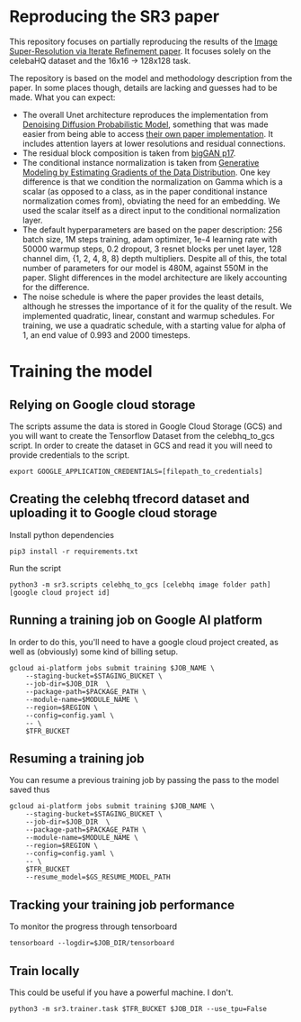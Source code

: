 # Reproducing the SR3 paper
This repository focuses on partially reproducing the results of the [Image Super-Resolution via Iterate Refinement paper](https://iterative-refinement.github.io/). It focuses solely on the celebaHQ dataset and the 16x16 -> 128x128 task.

The repository is based on the model and methodology description from the paper. In some places though, details are lacking and guesses had to be made. What you can expect:
- The overall Unet architecture reproduces the implementation from [Denoising Diffusion Probabilistic Model](https://hojonathanho.github.io/diffusion/), something that was made easier from being able to access [their own paper implementation](https://github.com/hojonathanho/diffusion). It includes attention layers at lower resolutions and residual connections.
- The residual block composition is taken from [bigGAN p17](https://arxiv.org/pdf/1809.11096.pdf).
- The conditional instance normalization is taken from [Generative Modeling by Estimating Gradients of the Data Distribution](https://arxiv.org/pdf/1907.05600.pdf). One key difference is that we condition the normalization on Gamma which is a scalar (as opposed to a class, as in the paper conditional instance normalization comes from), obviating the need for an embedding. We used the scalar itself as a direct input to the conditional normalization layer.
- The default hyperparameters are based on the paper description: 256 batch size, 1M steps training, adam optimizer, 1e-4 learning rate with 50000 warmup steps, 0.2 dropout, 3 resnet blocks per unet layer, 128 channel dim, {1, 2, 4, 8, 8} depth multipliers. Despite all of this, the total number of parameters for our model is 480M, against 550M in the paper. Slight differences in the model architecture are likely accounting for the difference.
- The noise schedule is where the paper provides the least details, although he stresses the importance of it for the quality of the result. We implemented quadratic, linear, constant and warmup schedules. For training, we use a quadratic schedule, with a starting value for alpha of 1, an end value of 0.993 and 2000 timesteps.

# Training the model

## Relying on Google cloud storage
The scripts assume the data is stored in Google Cloud Storage (GCS) and you will want to create the Tensorflow Dataset from the celebhq_to_gcs script. In order to create the dataset in GCS and read it you will need to provide credentials to the script.
```
export GOOGLE_APPLICATION_CREDENTIALS=[filepath_to_credentials]
```

## Creating the celebhq tfrecord dataset and uploading it to Google cloud storage
Install python dependencies
```
pip3 install -r requirements.txt
```
Run the script
```
python3 -m sr3.scripts celebhq_to_gcs [celebhq image folder path] [google cloud project id]
```

## Running a training job on Google AI platform
In order to do this, you'll need to have a google cloud project created, as well as
(obviously) some kind of billing setup.
```
gcloud ai-platform jobs submit training $JOB_NAME \
    --staging-bucket=$STAGING_BUCKET \
    --job-dir=$JOB_DIR  \
    --package-path=$PACKAGE_PATH \
    --module-name=$MODULE_NAME \
    --region=$REGION \
    --config=config.yaml \
    -- \
    $TFR_BUCKET
```

## Resuming a training job
You can resume a previous training job by passing the pass to the model saved thus
```
gcloud ai-platform jobs submit training $JOB_NAME \
    --staging-bucket=$STAGING_BUCKET \
    --job-dir=$JOB_DIR  \
    --package-path=$PACKAGE_PATH \
    --module-name=$MODULE_NAME \
    --region=$REGION \
    --config=config.yaml \
    -- \
    $TFR_BUCKET
    --resume_model=$GS_RESUME_MODEL_PATH
```

## Tracking your training job performance
To monitor the progress through tensorboard
```
tensorboard --logdir=$JOB_DIR/tensorboard
```

## Train locally
This could be useful if you have a powerful machine. I don't.
```
python3 -m sr3.trainer.task $TFR_BUCKET $JOB_DIR --use_tpu=False
```
